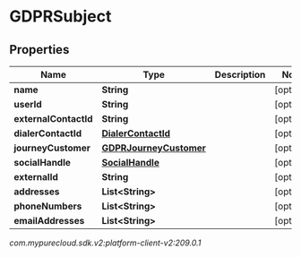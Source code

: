 # GDPRSubject


## Properties

| Name | Type | Description | Notes |
| ------------ | ------------- | ------------- | ------------- |
| **name** | **String** |  |  [optional] |
| **userId** | **String** |  |  [optional] |
| **externalContactId** | **String** |  |  [optional] |
| **dialerContactId** | [**DialerContactId**](DialerContactId) |  |  [optional] |
| **journeyCustomer** | [**GDPRJourneyCustomer**](GDPRJourneyCustomer) |  |  [optional] |
| **socialHandle** | [**SocialHandle**](SocialHandle) |  |  [optional] |
| **externalId** | **String** |  |  [optional] |
| **addresses** | **List&lt;String&gt;** |  |  [optional] |
| **phoneNumbers** | **List&lt;String&gt;** |  |  [optional] |
| **emailAddresses** | **List&lt;String&gt;** |  |  [optional] |




_com.mypurecloud.sdk.v2:platform-client-v2:209.0.1_
